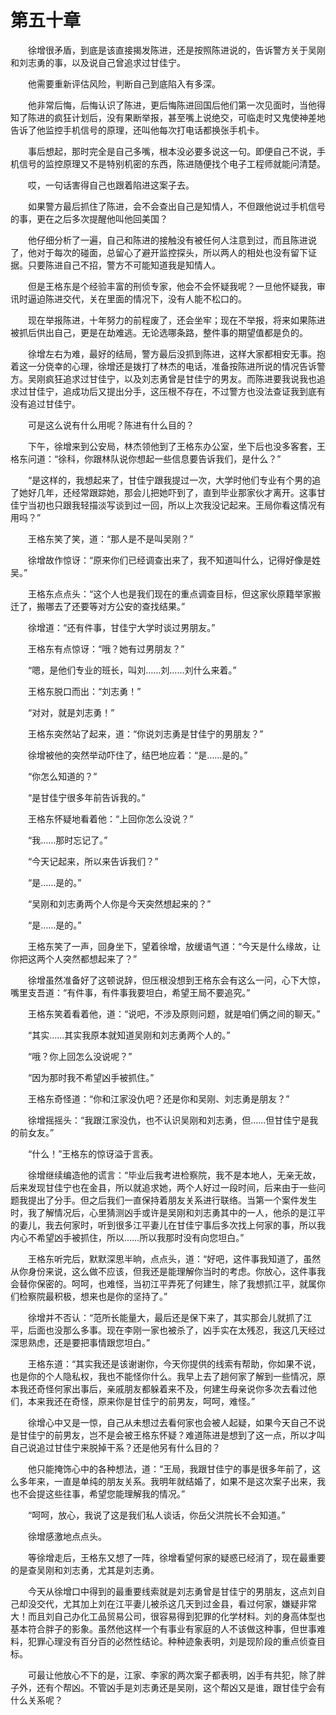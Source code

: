 #	第五十章

　　徐增很矛盾，到底是该直接揭发陈进，还是按照陈进说的，告诉警方关于吴刚和刘志勇的事，以及说自己曾追求过甘佳宁。

　　他需要重新评估风险，判断自己到底陷入有多深。

　　他非常后悔，后悔认识了陈进，更后悔陈进回国后他们第一次见面时，当他得知了陈进的疯狂计划后，没有果断举报，甚至嘴上说绝交，可临走时又鬼使神差地告诉了他监控手机信号的原理，还叫他每次打电话都换张手机卡。

　　事后想起，那时完全是自己多嘴，根本没必要多说这一句。即便自己不说，手机信号的监控原理又不是特别机密的东西，陈进随便找个电子工程师就能问清楚。

　　哎，一句话害得自己也跟着陷进这案子去。

　　如果警方最后抓住了陈进，会不会查出自己是知情人，不但跟他说过手机信号的事，更在之后多次提醒他叫他回美国？

　　他仔细分析了一遍，自己和陈进的接触没有被任何人注意到过，而且陈进说了，他对于每次的碰面，总留心了避开监控探头，所以两人的相处也没有留下证据。只要陈进自己不招，警方不可能知道我是知情人。

　　但是王格东是个经验丰富的刑侦专家，他会不会怀疑我呢？一旦他怀疑我，审讯时逼迫陈进交代，关在里面的情况下，没有人能不松口的。

　　现在举报陈进，十年努力的前程废了，还会坐牢；现在不举报，将来如果陈进被抓后供出自己，更是在劫难逃。无论选哪条路，整件事的期望值都是负的。

　　徐增左右为难，最好的结局，警方最后没抓到陈进，这样大家都相安无事。抱着这一分侥幸的心理，徐增还是拨打了林杰的电话，准备按陈进所说的情况告诉警方。吴刚疯狂追求过甘佳宁，以及刘志勇曾是甘佳宁的男友。而陈进要我说我也追求过甘佳宁，追成功后又提出分手，这压根不存在，不过警方也没法查证我到底有没有追过甘佳宁。

　　可是这么说有什么用呢？陈进有什么目的？

　　下午，徐增来到公安局，林杰领他到了王格东办公室，坐下后也没多客套，王格东问道：“徐科，你跟林队说你想起一些信息要告诉我们，是什么？”

　　“是这样的，我想起来了，甘佳宁跟我提过一次，大学时他们专业有个男的追了她好几年，还经常跟踪她，那会儿把她吓到了，直到毕业那家伙才离开。这事甘佳宁当初也只跟我轻描淡写谈到过一回，所以上次我没记起来。王局你看这情况有用吗？”

　　王格东笑了笑，道：“那人是不是叫吴刚？”

　　徐增故作惊讶：“原来你们已经调查出来了，我不知道叫什么，记得好像是姓吴。”

　　王格东点点头：“这个人也是我们现在的重点调查目标，但这家伙原籍举家搬迁了，搬哪去了还要等对方公安的查找结果。”

　　徐增道：“还有件事，甘佳宁大学时谈过男朋友。”

　　王格东有点惊讶：“哦？她有过男朋友？”

　　“嗯，是他们专业的班长，叫刘……刘……刘什么来着。”

　　王格东脱口而出：“刘志勇！”

　　“对对，就是刘志勇！”

　　王格东突然站了起来，道：“你说刘志勇是甘佳宁的男朋友？”

　　徐增被他的突然举动吓住了，结巴地应着：“是……是的。”

　　“你怎么知道的？”

　　“是甘佳宁很多年前告诉我的。”

　　王格东怀疑地看着他：“上回你怎么没说？”

　　“我……那时忘记了。”

　　“今天记起来，所以来告诉我们？”

　　“是……是的。”

　　“吴刚和刘志勇两个人你是今天突然想起来的？”

　　“是……是的。”

　　王格东笑了一声，回身坐下，望着徐增，放缓语气道：“今天是什么缘故，让你把这两个人突然都想起来了？”

　　徐增虽然准备好了这顿说辞，但压根没想到王格东会有这么一问，心下大惊，嘴里支吾道：“有件事，有件事我要坦白，希望王局不要追究。”

　　王格东笑着看着他，道：“说吧，不涉及原则问题，就是咱们俩之间的聊天。”

　　“其实……其实我原本就知道吴刚和刘志勇两个人的。”

　　“哦？你上回怎么没说呢？”

　　“因为那时我不希望凶手被抓住。”

　　王格东奇怪道：“你和江家没仇吧？还是你和吴刚、刘志勇是朋友？”

　　徐增摇摇头：“我跟江家没仇，也不认识吴刚和刘志勇，但……但甘佳宁是我的前女友。”

　　“什么！”王格东的惊讶溢于言表。

　　徐增继续编造他的谎言：“毕业后我考进检察院，我不是本地人，无亲无故，后来发现甘佳宁也在金县，所以就追求她，两个人好过一段时间，后来由于一些问题我提出了分手。但之后我们一直保持着朋友关系进行联络。当第一个案件发生时，我了解情况后，心里猜测凶手或许是吴刚和刘志勇其中的一人，他杀的是江平的妻儿，我去何家时，听到很多江平妻儿在甘佳宁事后多次找上何家的事，所以我内心不希望凶手被抓住，所以……所以我那时没有向您坦白。”

　　王格东听完后，默默深思半晌，点点头，道：“好吧，这件事我知道了，虽然从你身份来说，这么做不应该，但我还是能理解你当时的考虑。你放心，这件事我会替你保密的。呵呵，也难怪，当初江平弄死了何建生，除了我想抓江平，就属你们检察院最积极，想来也是你的坚持了。”

　　徐增并不否认：“范所长能量大，最后还是保下来了，其实那会儿就抓了江平，后面也没那么多事。现在李刚一家也被杀了，凶手实在太残忍，我这几天经过深思熟虑，还是要把事情跟您坦白。”

　　王格东道：“其实我还是该谢谢你，今天你提供的线索有帮助，你如果不说，也是你的个人隐私权，我也不能怪你什么。我早上去了趟何家了解到一些情况，原本我还奇怪何家出事后，亲戚朋友都躲着来不及，何建生母亲说你多次去看过他们，本来我还在奇怪，原来你是甘佳宁的前男友，呵呵，难怪。”

　　徐增心中又是一惊，自己从未想过去看何家也会被人起疑，如果今天自己不说是甘佳宁的前男友，岂不是会被王格东怀疑？难道陈进是想到了这一点，所以才叫自己说追过甘佳宁来脱掉干系？还是他另有什么目的？

　　他只能掩饰心中的各种想法，道：“王局，我跟甘佳宁的事是很多年前了，这么多年来，一直是单纯的朋友关系。我明年就结婚了，如果不是这次案子出来，我也不会提这些往事，希望您能理解我的情况。”

　　“呵呵，放心，我说了这是我们私人谈话，你岳父洪院长不会知道。”

　　徐增感激地点点头。

　　等徐增走后，王格东又想了一阵，徐增看望何家的疑惑已经消了，现在最重要的是查吴刚和刘志勇，尤其是刘志勇。

　　今天从徐增口中得到的最重要线索就是刘志勇曾是甘佳宁的男朋友，这点刘自己却没交代，尤其加上刘在江平妻儿被杀这几天到过金县，看过何家，嫌疑非常大！而且刘自己办化工品贸易公司，很容易得到犯罪的化学材料。刘的身高体型也基本符合胖子的影象。虽然他这样一个有事业有家庭的人不该做这种事，但世事难料，犯罪心理没有百分百的必然性结论。种种迹象表明，刘是现阶段的重点侦查目标。

　　可最让他放心不下的是，江家、李家的两次案子都表明，凶手有共犯，除了胖子外，还有个帮凶。不管凶手是刘志勇还是吴刚，这个帮凶又是谁，跟甘佳宁会有什么关系呢？
